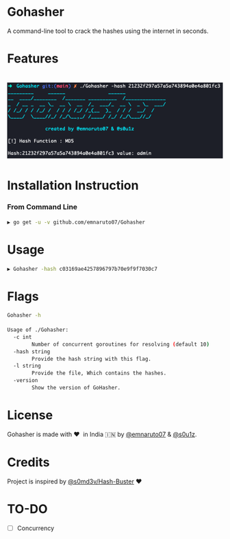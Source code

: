 # Gohasher
A command-line tool to crack the hashes using the internet in seconds.

# Features

<h1 align="left">
  <img src="/images/img.png" alt="Gohasher" width="600px"></a>
  <br>
</h1>

# Installation Instruction
### From Command Line
```bash
▶ go get -u -v github.com/emnaruto07/Gohasher
```
# Usage

```bash
▶ Gohasher -hash c03169ae4257896797b70e9f9f7030c7
```
# Flags
```bash
Gohasher -h

Usage of ./Gohasher:
  -c int
        Number of concurrent goroutines for resolving (default 10)
  -hash string
        Provide the hash string with this flag.
  -l string
        Provide the file, Which contains the hashes.
  -version
        Show the version of GoHasher.

```
# License
Gohasher is made with :heart:&nbsp; in India :india: by [@emnaruto07](https://twitter.com/emnaruto07) & [@s0u1z](https://twitter.com/Shreyasbhat4).

# Credits
Project is inspired by [@s0md3v/Hash-Buster](https://github.com/s0md3v/Hash-Buster) ❤️

# TO-DO
- [ ] Concurrency

